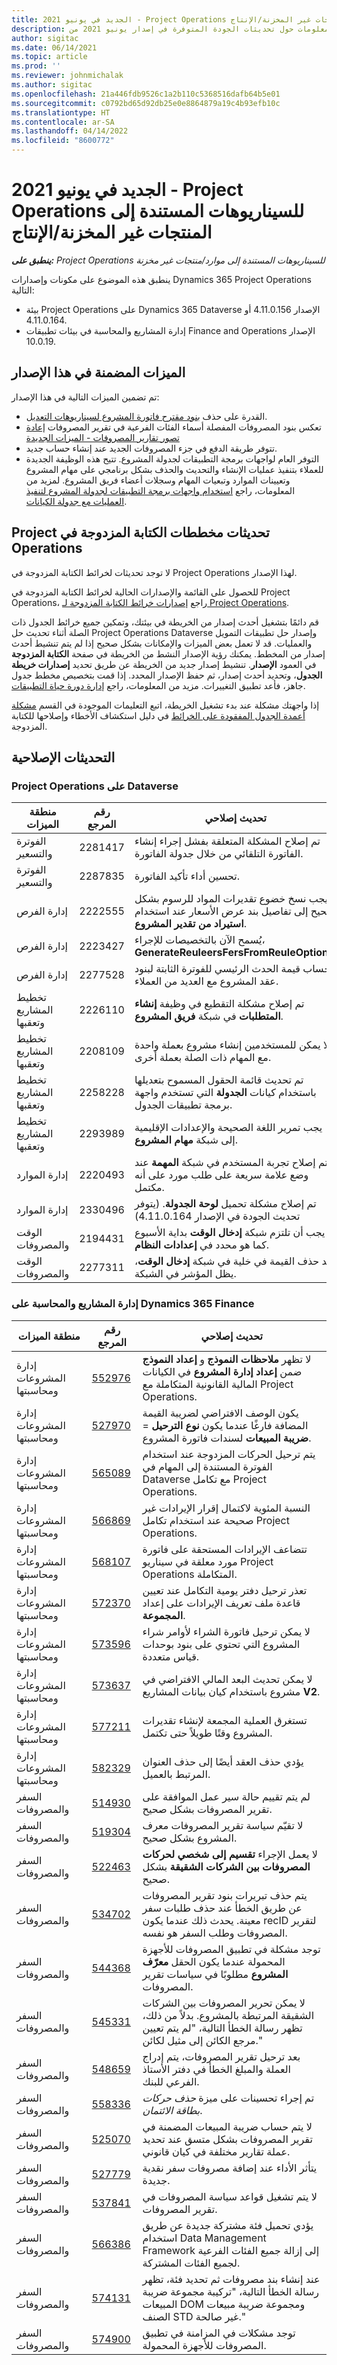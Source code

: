 ```yaml
---
title: الجديد في يونيو 2021 - Project Operations للسيناريوهات المستندة إلى المنتجات غير المخزنة/الإنتاج
description: يوفر هذا الموضوع معلومات حول تحديثات الجودة المتوفرة في إصدار يونيو 2021 من Project Operations للسيناريوهات المستندة إلى المنتجات غير المخزنة/الموارد.
author: sigitac
ms.date: 06/14/2021
ms.topic: article
ms.prod: ''
ms.reviewer: johnmichalak
ms.author: sigitac
ms.openlocfilehash: 21a446fdb9526c1a2b110c5368516dafb64b5e01
ms.sourcegitcommit: c0792bd65d92db25e0e8864879a19c4b93efb10c
ms.translationtype: HT
ms.contentlocale: ar-SA
ms.lasthandoff: 04/14/2022
ms.locfileid: "8600772"
---
```

# <a name="whats-new-june-2021---project-operations-for-resourcenon-stocked-based-scenarios"></a>الجديد في يونيو 2021 - Project Operations للسيناريوهات المستندة إلى المنتجات غير المخزنة/الإنتاج

_**ينطبق على:** Project Operations للسيناريوهات المستندة إلى موارد/منتجات غير مخزنة‬_

ينطبق هذه الموضوع على مكونات وإصدارات Dynamics 365 Project Operations التالية:

- بيئة Project Operations على Dynamics 365 Dataverse الإصدار 4.11.0.156 أو 4.11.0.164.
- إدارة المشاريع والمحاسبة في بيئات تطبيقات Finance and Operations الإصدار 10.0.19.

## <a name="features-included-in-this-release"></a>الميزات المضمنة في هذا الإصدار

تم تضمين الميزات التالية في هذا الإصدار:

- القدرة على حذف [بنود مقترح فاتورة المشروع لسيناريوهات التعديل](../invoicing/correct-project-invoice-proposals.md).
- تعكس بنود المصروفات المفصلة أسماء الفئات الفرعية في تقرير المصروفات [إعادة تصور تقارير المصروفات - الميزات الجديدة](../expense/expense-reports-reimagined.md#new-features)
- تتوفر طريقة الدفع في جزء المصروفات الجديد عند إنشاء حساب جديد.
- التوفر العام لواجهات برمجة التطبيقات لجدولة المشروع. تتيح هذه الوظيفة الجديدة للعملاء بتنفيذ عمليات الإنشاء والتحديث والحذف بشكل برنامجي على مهام المشروع وتعيينات الموارد وتبعيات المهام وسجلات أعضاء فريق المشروع. لمزيد من المعلومات، راجع [استخدام واجهات برمجة التطبيقات لجدولة المشروع لتنفيذ العمليات مع جدولة الكيانات](../project-management/schedule-api-preview.md).

## <a name="project-operations-dual-write-maps-updates"></a>تحديثات مخططات ‏‫الكتابة المزدوجة في Project Operations

لا توجد تحديثات لخرائط الكتابة المزدوجة في Project Operations لهذا الإصدار. 

للحصول على القائمة والإصدارات الحالية لخرائط الكتابة المزدوجة في Project Operations، راجع [إصدارات خرائط الكتابة المزدوجة لـ Project Operations](../environment/resource-dual-write-maps.md).

قم دائمًا بتشغيل أحدث إصدار من الخريطة في بيئتك، وتمكين جميع خرائط الجدول ذات الصلة أثناء تحديث حل Project Operations Dataverse وإصدار حل تطبيقات التمويل والعمليات. قد لا تعمل بعض الميزات والإمكانات بشكل صحيح إذا لم يتم تنشيط أحدث إصدار من المخطط. يمكنك رؤية الإصدار النشط من الخريطة في صفحة **الكتابة المزدوجة** في العمود **الإصدار**. تنشيط إصدار جديد من الخريطة عن طريق تحديد **إصدارات خريطة الجدول**، وتحديد أحدث إصدار، ثم حفظ الإصدار المحدد. إذا قمت بتخصيص مخطط جدول جاهز، فأعد تطبيق التغييرات. مزيد من المعلومات، راجع [إدارة دورة حياة التطبيقات](/dynamics365/fin-ops-core/dev-itpro/data-entities/dual-write/app-lifecycle-management).

إذا واجهتك مشكلة عند بدء تشغيل الخريطة، اتبع التعليمات الموجودة في القسم [مشكلة أعمدة الجدول المفقودة على الخرائط](/dynamics365/fin-ops-core/dev-itpro/data-entities/dual-write/dual-write-troubleshooting-finops-upgrades#missing-table-columns-issue-on-maps) في دليل استكشاف الأخطاء وإصلاحها للكتابة المزدوجة.

## <a name="quality-updates"></a>التحديثات الإصلاحية

### <a name="project-operations-on-dataverse"></a>Project Operations على Dataverse

| **منطقة الميزات** | **رقم المرجع** | **تحديث إصلاحي** |
| --- | --- | --- |
| الفوترة والتسعير | 2281417 | تم إصلاح المشكلة المتعلقة بفشل إجراء إنشاء الفاتورة التلقائي من خلال جدولة الفاتورة. |
| الفوترة والتسعير | 2287835 | تحسين أداء تأكيد الفاتورة. |
| إدارة الفرص | 2222555 | يجب نسخ خضوع تقديرات المواد للرسوم بشكل صحيح إلى تفاصيل بند عرض الأسعار عند استخدام **‏‫استيراد من تقدير المشروع‬**. |
| إدارة الفرص | 2223427 | يُسمح الآن بالتخصيصات للإجراء، **GenerateReuleersFersFromReuleOptions**. |
| إدارة الفرص | 2277528 | حساب قيمة الحدث الرئيسي للفوترة الثابتة لبنود عقد المشروع مع العديد من العملاء. |
| تخطيط المشاريع وتعقبها | 2226110 | تم إصلاح مشكلة التقطيع في وظيفة **إنشاء المتطلبات** في شبكة **فريق المشروع**. |
| تخطيط المشاريع وتعقبها | 2208109 | لا يمكن للمستخدمين إنشاء مشروع بعملة واحدة مع المهام ذات الصلة بعملة أخرى. |
| تخطيط المشاريع وتعقبها | 2258228 | تم تحديث قائمة الحقول المسموح بتعديلها باستخدام كيانات **الجدولة** التي تستخدم واجهة برمجة تطبيقات الجدول. |
| تخطيط المشاريع وتعقبها | 2293989 | يجب تمرير اللغة الصحيحة والإعدادات الإقليمية إلى شبكة **مهام المشروع**. |
| إدارة الموارد | 2220493 | تم إصلاح تجربة المستخدم في شبكة **المهمة** عند وضع علامة سريعة على طلب مورد على أنه مكتمل. |
| إدارة الموارد | 2330496 | تم إصلاح مشكلة تحميل **لوحة الجدولة**. (يتوفر تحديث الجودة في الإصدار 4.11.0.164) |
| الوقت والمصروفات | 2194431 | يجب أن تلتزم شبكة **إدخال الوقت** بداية الأسبوع كما هو محدد في **إعدادات النظام**. |
| الوقت والمصروفات | 2277311 | بعد حذف القيمة في خلية في شبكة **إدخال الوقت**، يظل المؤشر في الشبكة. |

### <a name="project-management-and-accounting-on-dynamics-365-finance"></a>إدارة المشاريع والمحاسبة على Dynamics 365 Finance

| منطقة الميزات | رقم المرجع | تحديث إصلاحي |
| --- | --- | --- |
| إدارة المشروعات ومحاسبتها | [552976](https://fix.lcs.dynamics.com/Issue/Details/?bugId=552976) | لا تظهر **ملاحظات النموذج** و **إعداد النموذج** ضمن **إعداد إدارة المشروع** في الكيانات المالية القانونية المتكاملة مع Project Operations. |
| إدارة المشروعات ومحاسبتها | [527970](https://fix.lcs.dynamics.com/Issue/Details/?bugId=527970) | يكون الوصف الافتراضي لضريبة القيمة المضافة فارغًا عندما يكون **نوع الترحيل** = **ضريبة المبيعات** لسندات فاتورة المشروع. |
| إدارة المشروعات ومحاسبتها | [565089](https://fix.lcs.dynamics.com/Issue/Details/?bugId=565089) | يتم ترحيل الحركات المزدوجة عند استخدام الفوترة المستندة إلى المهام في Dataverse مع تكامل Project Operations. |
| إدارة المشروعات ومحاسبتها | [566869](https://fix.lcs.dynamics.com/Issue/Details/?bugId=566869) | النسبة المئوية لاكتمال إقرار الإيرادات غير صحيحة عند استخدام تكامل Project Operations. |
| إدارة المشروعات ومحاسبتها | [568107](https://fix.lcs.dynamics.com/Issue/Details/?bugId=568107) | تتضاعف الإيرادات المستحقة على فاتورة مورد معلقة في سيناريو Project Operations المتكاملة. |
| إدارة المشروعات ومحاسبتها | [572370](https://fix.lcs.dynamics.com/Issue/Details/?bugId=572370) | تعذر ترحيل دفتر يومية التكامل عند تعيين قاعدة ملف تعريف الإيرادات على إعداد **المجموعة**. |
| إدارة المشروعات ومحاسبتها | [573596](https://fix.lcs.dynamics.com/Issue/Details/?bugId=573596) | لا يمكن ترحيل فاتورة الشراء لأوامر شراء المشروع التي تحتوي على بنود بوحدات قياس متعددة. |
| إدارة المشروعات ومحاسبتها | [573637](https://fix.lcs.dynamics.com/Issue/Details/?bugId=573637) | لا يمكن تحديث البعد المالي الافتراضي في مشروع باستخدام كيان بيانات المشاريع **V2**. |
| إدارة المشروعات ومحاسبتها | [577211](https://fix.lcs.dynamics.com/Issue/Details/?bugId=577211) | تستغرق العملية المجمعة لإنشاء تقديرات المشروع وقتًا طويلاً حتى تكتمل. |
| إدارة المشروعات ومحاسبتها | [582329](https://fix.lcs.dynamics.com/Issue/Details/?bugId=582329) | يؤدي حذف العقد أيضًا إلى حذف العنوان المرتبط بالعميل. |
| السفر والمصروفات | [514930](https://fix.lcs.dynamics.com/Issue/Details/?bugId=514930) | لم يتم تقييم حالة سير عمل الموافقة على تقرير المصروفات بشكل صحيح. |
| السفر والمصروفات | [519304](https://fix.lcs.dynamics.com/Issue/Details/?bugId=519304) | لا تقيّم سياسة تقرير المصروفات معرف المشروع بشكل صحيح. |
| السفر والمصروفات | [522463](https://fix.lcs.dynamics.com/Issue/Details/?bugId=522463) | لا يعمل الإجراء **تقسيم إلى شخصي لحركات المصروفات بين الشركات الشقيقة** بشكل صحيح. |
| السفر والمصروفات | [534702](https://fix.lcs.dynamics.com/Issue/Details/?bugId=534702) | يتم حذف تبريرات بنود تقرير المصروفات عن طريق الخطأ عند حذف طلبات سفر معينة. يحدث ذلك عندما يكون recID لتقرير المصروفات وطلب السفر هو نفسه. |
| السفر والمصروفات | [544368](https://fix.lcs.dynamics.com/Issue/Details/?bugId=544368) | توجد مشكلة في تطبيق المصروفات للأجهزة المحمولة عندما يكون الحقل **معرّف المشروع** مطلوبًا في سياسات تقرير المصروفات. |
| السفر والمصروفات | [545331](https://fix.lcs.dynamics.com/Issue/Details/?bugId=545331) | لا يمكن تحرير المصروفات بين الشركات الشقيقة المرتبطة بالمشروع. بدلاً من ذلك، تظهر رسالة الخطأ التالية، "لم يتم تعيين مرجع الكائن إلى مثيل لكائن." |
| السفر والمصروفات | [548659](https://fix.lcs.dynamics.com/Issue/Details/?bugId=548659) | بعد ترحيل تقرير المصروفات، يتم إدراج العملة والمبلغ الخطأ في دفتر الأستاذ الفرعي للبنك. |
| السفر والمصروفات | [558336](https://fix.lcs.dynamics.com/Issue/Details/?bugId=558336) | تم إجراء تحسينات على ميزة *حذف حركات بطاقة الائتمان*.  |
| السفر والمصروفات | [525070](https://fix.lcs.dynamics.com/Issue/Details/?bugId=525070) | لا يتم حساب ضريبة المبيعات المضمنة في تقرير المصروفات بشكل متسق عند تحديد عملة تقارير مختلفة في كيان قانوني. |
| السفر والمصروفات | [527779](https://fix.lcs.dynamics.com/Issue/Details/?bugId=527779) | يتأثر الأداء عند إضافة مصروفات سفر نقدية جديدة. |
| السفر والمصروفات | [537841](https://fix.lcs.dynamics.com/Issue/Details/?bugId=537841) | لا يتم تشغيل قواعد سياسة المصروفات في تقرير المصروفات. |
| السفر والمصروفات | [566386](https://fix.lcs.dynamics.com/Issue/Details/?bugId=566386) | يؤدي تحميل فئة مشتركة جديدة عن طريق استخدام Data Management Framework إلى إزالة جميع الفئات الفرعية لجميع الفئات المشتركة. |
| السفر والمصروفات | [574131](https://fix.lcs.dynamics.com/Issue/Details/?bugId=574131) | عند إنشاء بند مصروفات ثم تحديد فئة، تظهر رسالة الخطأ التالية، "تركيبة مجموعة ضريبة المبيعات DOM ومجموعة ضريبة مبيعات الصنف STD غير صالحة." |
| السفر والمصروفات | [574900](https://fix.lcs.dynamics.com/Issue/Details/?bugId=574900) | توجد مشكلات في المزامنة في تطبيق المصروفات للأجهزة المحمولة. |
